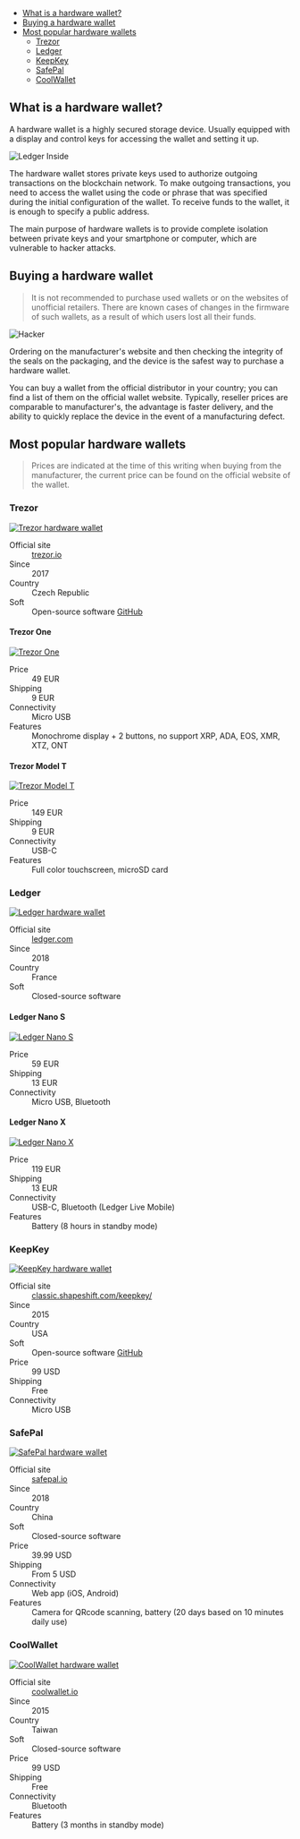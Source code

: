 <div class="contents p-3 pb-2 px-sm-5 pt-sm-4 pb-sm-3">

* [What is a hardware wallet?](#wallet)
* [Buying a hardware wallet](#buy)
* [Most popular hardware wallets](#popular)
    * [Trezor](#trezor)
    * [Ledger](#ledger)
    * [KeepKey](#keepkey)
    * [SafePal](#safepal)
    * [CoolWallet](#coolwallet)

</div>

<h2 id="wallet">What is a hardware wallet?</h2>

A hardware wallet is a highly secured storage device. Usually equipped with a display and control keys for accessing the wallet and setting it up.

<p>
    <picture class="img-wrap" style="padding-bottom: calc(480/960*100%)">
        <source data-srcset="../public/images/hardware-wallets/ledger-inside.jpg 2x, ../public/images/hardware-wallets/ledger-inside_sm.jpg 1x" media="(max-width: 768px)">
        <source data-srcset="../public/images/hardware-wallets/ledger-inside@2x.jpg 2x, ../public/images/hardware-wallets/ledger-inside.jpg 1x">
        <img class="img-embed lazy" data-src="../public/images/hardware-wallets/ledger-inside.jpg" alt="Ledger Inside">
    </picture>
</p>

The hardware wallet stores private keys used to authorize outgoing transactions on the blockchain network. To make outgoing transactions, you need to access the wallet using the code or phrase that was specified during the initial configuration of the wallet. To receive funds to the wallet, it is enough to specify a public address.

The main purpose of hardware wallets is to provide complete isolation between private keys and your smartphone or computer, which are vulnerable to hacker attacks.

<h2 id="buy">Buying a hardware wallet</h2>

> It is not recommended to purchase used wallets or on the websites of unofficial retailers. There are known cases of changes in the firmware of such wallets, as a result of which users lost all their funds.

<p>
    <picture class="img-wrap" style="padding-bottom: calc(480/960*100%)">
        <source data-srcset="../public/images/hardware-wallets/hacker.jpg 2x, ../public/images/hardware-wallets/hacker_sm.jpg 1x" media="(max-width: 768px)">
        <source data-srcset="../public/images/hardware-wallets/hacker@2x.jpg 2x, ../public/images/hardware-wallets/hacker.jpg 1x">
        <img class="img-embed lazy" data-src="../public/images/hardware-wallets/hacker.jpg" alt="Hacker">
    </picture>
</p>

Ordering on the manufacturer's website and then checking the integrity of the seals on the packaging, and the device is the safest way to purchase a hardware wallet.

You can buy a wallet from the official distributor in your country; you can find a list of them on the official wallet website. Typically, reseller prices are comparable to manufacturer's, the advantage is faster delivery, and the ability to quickly replace the device in the event of a manufacturing defect.

<h2 id="popular">Most popular hardware wallets</h2>

> Prices are indicated at the time of this writing when buying from the manufacturer, the current price can be found on the official website of the wallet.

<h3 id="trezor">Trezor</h3>

<p>
    <a href="https://trezor.io/?offer_id=12&aff_id=5639" class="img-ext-link" data-link-text="Open trezor.io in new tab" target="_blank" rel="noopener noreferrer">
        <picture class="img-wrap" style="padding-bottom: calc(480/960*100%)">
            <source data-srcset="../public/images/hardware-wallets/trezor.jpg 2x, ../public/images/hardware-wallets/trezor_sm.jpg 1x" media="(max-width: 768px)">
            <source data-srcset="../public/images/hardware-wallets/trezor@2x.jpg 2x, ../public/images/hardware-wallets/trezor.jpg 1x">
            <img class="img-embed lazy" data-src="../public/images/hardware-wallets/trezor.jpg" alt="Trezor hardware wallet">
        </picture>
    </a>
</p>

<dl class="row">
    <dt class="col-sm-3 col-md-2">Official site</dt>
    <dd class="col-sm-9 col-md-10">
        <a href="https://trezor.io/?offer_id=12&aff_id=5639" class="ext" target="_blank" rel="noopener noreferrer">trezor.io</a>
    </dd>
    <dt class="col-sm-3 col-md-2">Since</dt>
    <dd class="col-sm-9 col-md-10">2017</dd>
    <dt class="col-sm-3 col-md-2">Country</dt>
    <dd class="col-sm-9 col-md-10">Czech Republic</dd>
    <dt class="col-sm-3 col-md-2">Soft</dt>
    <dd class="col-sm-9 col-md-10">
        Open-source software <a href="https://github.com/trezor/trezor-firmware" class="ext" target="_blank" rel="noopener noreferrer">GitHub</a>
    </dd>
</dl>

<div class="row">
<div class="col-md-6">

<h4 class="text-center">Trezor One</h4>

<p>
    <a href="https://shop.trezor.io/product/trezor-one-black?offer_id=35&aff_id=5639" class="img-ext-link" data-link-text="Open shop.trezor.io in new tab" target="_blank" rel="noopener noreferrer">
        <picture class="img-wrap" style="padding-bottom: calc(480/960*100%)">
            <source data-srcset="../public/images/hardware-wallets/trezor-model-one.jpg 2x, ../public/images/hardware-wallets/trezor-model-one_sm.jpg 1x">
            <img class="img-embed lazy" data-src="../public/images/hardware-wallets/trezor-model-one_sm.jpg" alt="Trezor One">
        </picture>
    </a>
</p>
<dl class="row">
    <dt class="col-sm-3 col-md-4">Price</dt>
    <dd class="col-sm-9 col-md-8">49 EUR</dd>
    <dt class="col-sm-3 col-md-4">Shipping</dt>
    <dd class="col-sm-9 col-md-8">9 EUR</dd>
    <dt class="col-sm-3 col-md-4">Connectivity</dt>
    <dd class="col-sm-9 col-md-8">Micro USB</dd>
    <dt class="col-sm-3 col-md-4">Features</dt>
    <dd class="col-sm-9 col-md-8">Monochrome display + 2 buttons, no support XRP, ADA, EOS, XMR, XTZ, ONT</dd>
</dl>
</div>
<div class="col-md-6">

<h4 class="text-center">Trezor Model T</h4>

<p>
    <a href="https://shop.trezor.io/product/trezor-model-t?offer_id=15&aff_id=5639" class="img-ext-link" data-link-text="Open shop.trezor.io in new tab" target="_blank" rel="noopener noreferrer">
        <picture class="img-wrap" style="padding-bottom: calc(480/960*100%)">
            <source data-srcset="../public/images/hardware-wallets/trezor-model-t.jpg 2x, ../public/images/hardware-wallets/trezor-model-t_sm.jpg 1x">
            <img class="img-embed lazy" data-src="../public/images/hardware-wallets/trezor-model-t_sm.jpg" alt="Trezor Model T">
        </picture>
    </a>
</p>
<dl class="row">
    <dt class="col-sm-3 col-md-4">Price</dt>
    <dd class="col-sm-9 col-md-8">149 EUR</dd>
    <dt class="col-sm-3 col-md-4">Shipping</dt>
    <dd class="col-sm-9 col-md-8">9 EUR</dd>
    <dt class="col-sm-3 col-md-4">Connectivity</dt>
    <dd class="col-sm-9 col-md-8">USB-C</dd>
    <dt class="col-sm-3 col-md-4">Features</dt>
    <dd class="col-sm-9 col-md-8">Full color touchscreen, microSD card</dd>
</dl>
</div>
</div>

<h3 id="ledger">Ledger</h3>

<p>
    <a href="https://shop.ledger.com?r=73a55febf9b7" class="img-ext-link" data-link-text="Open ledger.com in new tab" target="_blank" rel="noopener noreferrer">
        <picture class="img-wrap" style="padding-bottom: calc(480/960*100%)">
            <source data-srcset="../public/images/hardware-wallets/ledger.jpg 2x, ../public/images/hardware-wallets/ledger_sm.jpg 1x" media="(max-width: 768px)">
            <source data-srcset="../public/images/hardware-wallets/ledger@2x.jpg 2x, ../public/images/hardware-wallets/ledger.jpg 1x">
            <img class="img-embed lazy" data-src="../public/images/hardware-wallets/ledger.jpg" alt="Ledger hardware wallet">
        </picture>
    </a>
</p>

<dl class="row">
    <dt class="col-sm-3 col-md-2">Official site</dt>
    <dd class="col-sm-9 col-md-10">
        <a href="https://shop.ledger.com?r=73a55febf9b7" class="ext" target="_blank" rel="noopener noreferrer">ledger.com</a>
    </dd>
    <dt class="col-sm-3 col-md-2">Since</dt>
    <dd class="col-sm-9 col-md-10">2018</dd>
    <dt class="col-sm-3 col-md-2">Country</dt>
    <dd class="col-sm-9 col-md-10">France</dd>
    <dt class="col-sm-3 col-md-2">Soft</dt>
    <dd class="col-sm-9 col-md-10">Closed-source software</dd>
</dl>

<div class="row">
<div class="col-md-6">

<h4 class="text-center">Ledger Nano S</h4>

<p>
    <a href="https://shop.ledger.com/products/ledger-nano-s?r=73a55febf9b7" class="img-ext-link" data-link-text="Open shop.ledger.com in new tab" target="_blank" rel="noopener noreferrer">
        <picture class="img-wrap" style="padding-bottom: calc(480/960*100%)">
            <source data-srcset="../public/images/hardware-wallets/ledger-nano-s.jpg 2x, ../public/images/hardware-wallets/ledger-nano-s_sm.jpg 1x">
            <img class="img-embed lazy" data-src="../public/images/hardware-wallets/ledger-nano-s_sm.jpg" alt="Ledger Nano S">
        </picture>
    </a>
</p>
<dl class="row">
    <dt class="col-sm-3 col-md-4">Price</dt>
    <dd class="col-sm-9 col-md-8">59 EUR</dd>
    <dt class="col-sm-3 col-md-4">Shipping</dt>
    <dd class="col-sm-9 col-md-8">13 EUR</dd>
    <dt class="col-sm-3 col-md-4">Connectivity</dt>
    <dd class="col-sm-9 col-md-8">Micro USB, Bluetooth</dd>
</dl>
</div>
<div class="col-md-6">
    
<h4 class="text-center">Ledger Nano X</h4>

<p>
    <a href="https://shop.ledger.com/products/ledger-nano-x?r=73a55febf9b7" class="img-ext-link" data-link-text="Open shop.ledger.com in new tab" target="_blank" rel="noopener noreferrer">
        <picture class="img-wrap" style="padding-bottom: calc(480/960*100%)">
            <source data-srcset="../public/images/hardware-wallets/ledger-nano-x.jpg 2x, ../public/images/hardware-wallets/ledger-nano-x_sm.jpg 1x">
            <img class="img-embed lazy" data-src="../public/images/hardware-wallets/ledger-nano-x_sm.jpg" alt="Ledger Nano X">
        </picture>
    </a>
</p>
<dl class="row">
    <dt class="col-sm-3 col-md-4">Price</dt>
    <dd class="col-sm-9 col-md-8">119 EUR</dd>
    <dt class="col-sm-3 col-md-4">Shipping</dt>
    <dd class="col-sm-9 col-md-8">13 EUR</dd>
    <dt class="col-sm-3 col-md-4">Connectivity</dt>
    <dd class="col-sm-9 col-md-8">USB-C, Bluetooth (Ledger Live Mobile)</dd>
    <dt class="col-sm-3 col-md-4">Features</dt>
    <dd class="col-sm-9 col-md-8">Battery (8 hours in standby mode)</dd>
</dl>
</div>
</div>

<h3 id="keepkey">KeepKey</h3>

<p>
    <a href="https://lddy.no/srzs" class="img-ext-link" data-link-text="Open classic.shapeshift.com/keepkey in new tab" target="_blank" rel="noopener noreferrer">
        <picture class="img-wrap" style="padding-bottom: calc(480/960*100%)">
            <source data-srcset="../public/images/hardware-wallets/keepkey.jpg 2x, ../public/images/hardware-wallets/keepkey_sm.jpg 1x" media="(max-width: 768px)">
            <source data-srcset="../public/images/hardware-wallets/keepkey@2x.jpg 2x, ../public/images/hardware-wallets/keepkey.jpg 1x">
            <img class="img-embed lazy" data-src="../public/images/hardware-wallets/keepkey.jpg" alt="KeepKey hardware wallet">
        </picture>
    </a>
</p>

<dl class="row">
    <dt class="col-sm-3 col-md-2">Official site</dt>
    <dd class="col-sm-9 col-md-10">
        <a href="https://lddy.no/srzs" class="ext" target="_blank" rel="noopener noreferrer">classic.shapeshift.com/keepkey/</a>
    </dd>
    <dt class="col-sm-3 col-md-2">Since</dt>
    <dd class="col-sm-9 col-md-10">2015</dd>
    <dt class="col-sm-3 col-md-2">Country</dt>
    <dd class="col-sm-9 col-md-10">USA</dd>
    <dt class="col-sm-3 col-md-2">Soft</dt>
    <dd class="col-sm-9 col-md-10">
        Open-source software <a href="https://github.com/keepkey/keepkey-firmware" class="ext" target="_blank" rel="noopener noreferrer">GitHub</a>
    </dd>
    <dt class="col-sm-3 col-md-2">Price</dt>
    <dd class="col-sm-9 col-md-10">99 USD</dd>
    <dt class="col-sm-3 col-md-2">Shipping</dt>
    <dd class="col-sm-9 col-md-10">Free</dd>
    <dt class="col-sm-3 col-md-2">Connectivity</dt>
    <dd class="col-sm-9 col-md-10">Micro USB</dd>
</dl>

<h3 id="safepal">SafePal</h3>

<p>
    <a href="https://shop.safepal.io/products/safepal-hardware-wallet-s1-bitcoin-wallet?ref=blocgcrypto" class="img-ext-link" data-link-text="Open safepal.io in new tab" target="_blank" rel="noopener noreferrer">
        <picture class="img-wrap" style="padding-bottom: calc(480/960*100%)">
            <source data-srcset="../public/images/hardware-wallets/safepal.jpg 2x, ../public/images/hardware-wallets/safepal_sm.jpg 1x" media="(max-width: 768px)">
            <source data-srcset="../public/images/hardware-wallets/safepal@2x.jpg 2x, ../public/images/hardware-wallets/safepal.jpg 1x">
            <img class="img-embed lazy" data-src="../public/images/hardware-wallets/safepal.jpg" alt="SafePal hardware wallet">
        </picture>
    </a>
</p>

<dl class="row">
    <dt class="col-sm-3 col-md-2">Official site</dt>
    <dd class="col-sm-9 col-md-10">
        <a href="https://shop.safepal.io/products/safepal-hardware-wallet-s1-bitcoin-wallet?ref=blocgcrypto" class="ext" target="_blank" rel="noopener noreferrer">safepal.io</a>
    </dd>
    <dt class="col-sm-3 col-md-2">Since</dt>
    <dd class="col-sm-9 col-md-10">2018</dd>
    <dt class="col-sm-3 col-md-2">Country</dt>
    <dd class="col-sm-9 col-md-10">China</dd>
    <dt class="col-sm-3 col-md-2">Soft</dt>
    <dd class="col-sm-9 col-md-10">Closed-source software</dd>
    <dt class="col-sm-3 col-md-2">Price</dt>
    <dd class="col-sm-9 col-md-10">39.99 USD</dd>
    <dt class="col-sm-3 col-md-2">Shipping</dt>
    <dd class="col-sm-9 col-md-10">From 5 USD</dd>
    <dt class="col-sm-3 col-md-2">Connectivity</dt>
    <dd class="col-sm-9 col-md-10">Web app (iOS, Android)</dd>
    <dt class="col-sm-3 col-md-2">Features</dt>
    <dd class="col-sm-9 col-md-10">Camera for QRcode scanning, battery (20 days based on 10 minutes daily use)</dd>
</dl>

<h3 id="coolwallet">CoolWallet</h3>

<p>
    <a href="https://coolwallet.io/product/coolwallet/?ref=blogcrypto" class="img-ext-link" data-link-text="Open coolwallet.io in new tab" target="_blank" rel="noopener noreferrer">
        <picture class="img-wrap" style="padding-bottom: calc(480/960*100%)">
            <source data-srcset="../public/images/hardware-wallets/coolwallet.jpg 2x, ../public/images/hardware-wallets/coolwallet_sm.jpg 1x" media="(max-width: 768px)">
            <source data-srcset="../public/images/hardware-wallets/coolwallet@2x.jpg 2x, ../public/images/hardware-wallets/coolwallet.jpg 1x">
            <img class="img-embed lazy" data-src="../public/images/hardware-wallets/coolwallet.jpg" alt="CoolWallet hardware wallet">
        </picture>
    </a>
</p>

<dl class="row">
    <dt class="col-sm-3 col-md-2">Official site</dt>
    <dd class="col-sm-9 col-md-10">
        <a href="https://www.coolwallet.io/?ref=blogcrypto" class="ext" target="_blank" rel="noopener noreferrer">coolwallet.io</a>
    </dd>
    <dt class="col-sm-3 col-md-2">Since</dt>
    <dd class="col-sm-9 col-md-10">2015</dd>
    <dt class="col-sm-3 col-md-2">Country</dt>
    <dd class="col-sm-9 col-md-10">Taiwan</dd>
    <dt class="col-sm-3 col-md-2">Soft</dt>
    <dd class="col-sm-9 col-md-10">Closed-source software</dd>
    <dt class="col-sm-3 col-md-2">Price</dt>
    <dd class="col-sm-9 col-md-10">99 USD</dd>
    <dt class="col-sm-3 col-md-2">Shipping</dt>
    <dd class="col-sm-9 col-md-10">Free</dd>
    <dt class="col-sm-3 col-md-2">Connectivity</dt>
    <dd class="col-sm-9 col-md-10">Bluetooth</dd>
    <dt class="col-sm-3 col-md-2">Features</dt>
    <dd class="col-sm-9 col-md-10">Battery (3 months in standby mode)</dd>
</dl>
